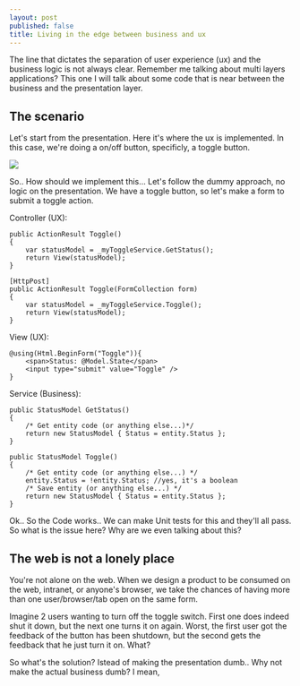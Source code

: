 ```yaml
---
layout: post
published: false
title: Living in the edge between business and ux
---
```


The line that dictates the separation of user experience (ux) and the business logic is not always clear.
Remember me talking about multi layers applications? This one I will talk about some code that is near between the business and the presentation layer.

## The scenario

Let's start from the presentation. Here it's where the ux is implemented. In this case, we're doing a on/off button, specificly, a toggle button.

![](https://upload.wikimedia.org/wikipedia/commons/2/2a/Ringing_the_elevator_alarm.jpg)

So.. How should we implement this... Let's follow the dummy approach, no logic on the presentation. We have a toggle button, so let's make a form to submit a toggle action.

Controller (UX):

    public ActionResult Toggle()
    {
    	var statusModel = _myToggleService.GetStatus();
        return View(statusModel);
    }
    
    [HttpPost]
    public ActionResult Toggle(FormCollection form)
    {
        var statusModel = _myToggleService.Toggle();
        return View(statusModel);
    }

View (UX):

    @using(Html.BeginForm("Toggle")){
    	<span>Status: @Model.State</span>
        <input type="submit" value="Toggle" />
    }

Service (Business):

    public StatusModel GetStatus()
    {
    	/* Get entity code (or anything else...)*/
        return new StatusModel { Status = entity.Status };
    }
    
    public StatusModel Toggle()
    {
        /* Get entity code (or anything else...) */
        entity.Status = !entity.Status; //yes, it's a boolean
        /* Save entity (or anything else...) */
        return new StatusModel { Status = entity.Status };
    }

Ok.. So the Code works.. We can make Unit tests for this and they'll all pass. So what is the issue here? Why are we even talking about this?

## The web is not a lonely place

You're not alone on the web. When we design a product to be consumed on the web, intranet, or anyone's browser, we take the chances of having more than one user/browser/tab open on the same form.

Imagine 2 users wanting to turn off the toggle switch. First one does indeed shut it down, but the next one turns it on again. Worst, the first user got the feedback of the button has been shutdown, but the second gets the feedback that he just turn it on. What?

So what's the solution? Istead of making the presentation dumb.. Why not make the actual business dumb? I mean, 

